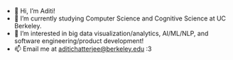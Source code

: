 - 👋 Hi, I’m Aditi!
- 🌱 I’m currently studying Computer Science and Cognitive Science at UC Berkeley.
- 👀 I’m interested in big data visualization/analytics, AI/ML/NLP, and software engineering/product development!
- 📫 Email me at aditichatterjee@berkeley.edu :3

<!---
aditicha7/aditicha7 is a ✨ special ✨ repository because its `README.md` (this file) appears on your GitHub profile.
You can click the Preview link to take a look at your changes.
--->
